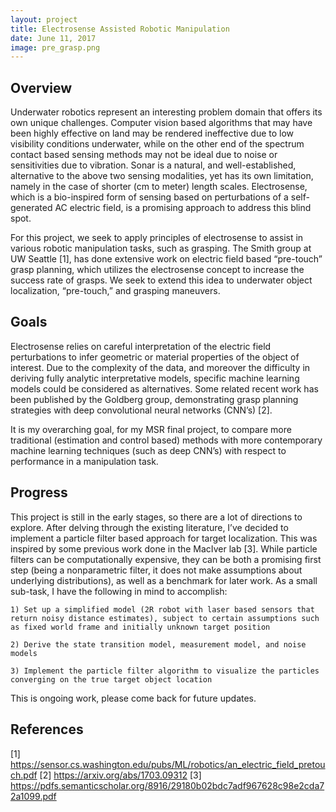 ```yaml
---
layout: project
title: Electrosense Assisted Robotic Manipulation
date: June 11, 2017
image: pre_grasp.png
---
```


## Overview

Underwater robotics represent an interesting problem domain that offers its own unique challenges. Computer vision based algorithms that may have been highly effective on land may be rendered ineffective due to low visibility conditions underwater, while on the other end of the spectrum contact based sensing methods may not be ideal due to noise or sensitivities due to vibration. Sonar is a natural, and well-established, alternative to the above two sensing modalities, yet has its own limitation, namely in the case of shorter (cm to meter) length scales. Electrosense, which is a bio-inspired form of sensing based on perturbations of a self-generated AC electric field, is a promising approach to address this blind spot.

For this project, we seek to apply principles of electrosense to assist in various robotic manipulation tasks, such as grasping. The Smith group at UW Seattle [1], has done extensive work on electric field based “pre-touch” grasp planning, which utilizes the electrosense concept to increase the success rate of grasps. We seek to extend this idea to underwater object localization, “pre-touch,” and grasping maneuvers.

## Goals

Electrosense relies on careful interpretation of the electric field perturbations to infer geometric or material properties of the object of interest. Due to the complexity of the data, and moreover the difficulty in deriving fully analytic interpretative models, specific machine learning models could be considered as alternatives. Some related recent work has been published by the Goldberg group, demonstrating grasp planning strategies with deep convolutional neural networks (CNN’s) [2].

It is my overarching goal, for my MSR final project, to compare more traditional (estimation and control based) methods with more contemporary machine learning techniques (such as deep CNN’s) with respect to performance in a manipulation task.

## Progress

This project is still in the early stages, so there are a lot of directions to explore. After delving through the existing literature, I’ve decided to implement a particle filter based approach for target localization. This was inspired by some previous work done in the MacIver lab [3]. While particle filters can be computationally expensive, they can be both a promising first step (being a nonparametric filter, it does not make assumptions about underlying distributions), as well as a benchmark for later work. As a small sub-task, I have the following in mind to accomplish:

    1) Set up a simplified model (2R robot with laser based sensors that return noisy distance estimates), subject to certain assumptions such as fixed world frame and initially unknown target position

    2) Derive the state transition model, measurement model, and noise models

    3) Implement the particle filter algorithm to visualize the particles converging on the true target object location


This is ongoing work, please come back for future updates.


## References

[1] https://sensor.cs.washington.edu/pubs/ML/robotics/an_electric_field_pretouch.pdf
[2] https://arxiv.org/abs/1703.09312
[3] https://pdfs.semanticscholar.org/8916/29180b02bdc7adf967628c98e2cda72a1099.pdf

